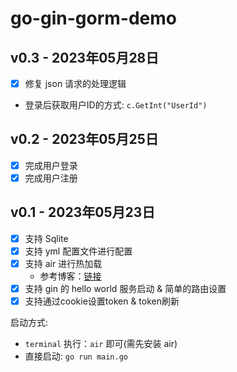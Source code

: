 # go-gin-gorm-demo

## v0.3 - 2023年05月28日
- [x] 修复 json 请求的处理逻辑
- 登录后获取用户ID的方式: `c.GetInt("UserId")`
## v0.2 - 2023年05月25日
- [x] 完成用户登录
- [x] 完成用户注册

## v0.1 - 2023年05月23日
- [x] 支持 Sqlite
- [x] 支持 yml 配置文件进行配置
- [x] 支持 air 进行热加载
  - 参考博客：[链接](https://wenkechen.github.io/posts/golang%E7%83%AD%E5%8A%A0%E8%BD%BD%E5%8F%8A%E4%BB%A3%E7%A0%81%E8%B0%83%E8%AF%95/)
- [x] 支持 gin 的 hello world 服务启动 & 简单的路由设置
- [x] 支持通过cookie设置token & token刷新

启动方式:
- `terminal` 执行：`air` 即可(需先安装 air)
- 直接启动: `go run main.go`